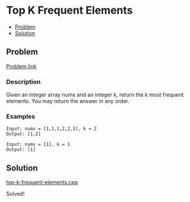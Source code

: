 # Top K Frequent Elements
- [Problem](#problem)
- [Solution](#solution)

## Problem
[Problem link](https://leetcode.com/problems/top-k-frequent-elements/)

### Description
Given an integer array nums and an integer k, return the k most frequent elements. You may return the answer in any order.

### Examples
```
Input: nums = [1,1,1,2,2,3], k = 2
Output: [1,2]
```
```
Input: nums = [1], k = 1
Output: [1]
```

## Solution

[top-k-frequent-elements.cpp](./top-k-frequent-elements.cpp)

Solved!
